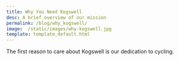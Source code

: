 ```yaml
---
title: Why You Need Kogswell
desc: A brief overview of our mission
permalink: /blog/why_kogswell/
image: 	/static/images/why-kogswell.jpg
template: template_default.html
---
```

The first reason to care about Kogswell is our dedication to cycling.

